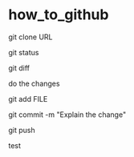 # how_to_github

git clone URL

git status

git diff

do the changes

git add FILE
 
git commit -m "Explain the change"

git push


test